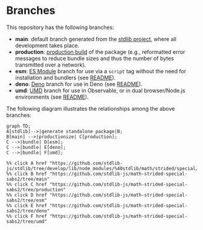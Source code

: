 <!--

@license Apache-2.0

Copyright (c) 2022 The Stdlib Authors.

Licensed under the Apache License, Version 2.0 (the "License");
you may not use this file except in compliance with the License.
You may obtain a copy of the License at

    http://www.apache.org/licenses/LICENSE-2.0

Unless required by applicable law or agreed to in writing, software
distributed under the License is distributed on an "AS IS" BASIS,
WITHOUT WARRANTIES OR CONDITIONS OF ANY KIND, either express or implied.
See the License for the specific language governing permissions and
limitations under the License.

-->

# Branches

This repository has the following branches:

-   **main**: default branch generated from the [stdlib project][stdlib-url], where all development takes place.
-   **production**: [production build][production-url] of the package (e.g., reformatted error messages to reduce bundle sizes and thus the number of bytes transmitted over a network).
-   **esm**: [ES Module][esm-url] branch for use via a `script` tag without the need for installation and bundlers (see [README][esm-readme]).
-   **deno**: [Deno][deno-url] branch for use in Deno (see [README][deno-readme]).
-   **umd**: [UMD][umd-url] branch for use in Observable, or in dual browser/Node.js environments (see [README][umd-readme]).

The following diagram illustrates the relationships among the above branches:

```mermaid
graph TD;
A[stdlib]-->|generate standalone package|B;
B[main] -->|productionize| C[production];
C -->|bundle| D[esm];
C -->|bundle| E[deno];
C -->|bundle| F[umd];

%% click A href "https://github.com/stdlib-js/stdlib/tree/develop/lib/node_modules/%40stdlib/math/strided/special/sabs2"
%% click B href "https://github.com/stdlib-js/math-strided-special-sabs2/tree/main"
%% click C href "https://github.com/stdlib-js/math-strided-special-sabs2/tree/production"
%% click D href "https://github.com/stdlib-js/math-strided-special-sabs2/tree/esm"
%% click E href "https://github.com/stdlib-js/math-strided-special-sabs2/tree/deno"
%% click F href "https://github.com/stdlib-js/math-strided-special-sabs2/tree/umd"
```

[stdlib-url]: https://github.com/stdlib-js/stdlib/tree/develop/lib/node_modules/%40stdlib/math/strided/special/sabs2
[production-url]: https://github.com/stdlib-js/math-strided-special-sabs2/tree/production
[deno-url]: https://github.com/stdlib-js/math-strided-special-sabs2/tree/deno
[deno-readme]: https://github.com/stdlib-js/math-strided-special-sabs2/blob/deno/README.md
[umd-url]: https://github.com/stdlib-js/math-strided-special-sabs2/tree/umd
[umd-readme]: https://github.com/stdlib-js/math-strided-special-sabs2/blob/umd/README.md
[esm-url]: https://github.com/stdlib-js/math-strided-special-sabs2/tree/esm
[esm-readme]: https://github.com/stdlib-js/math-strided-special-sabs2/blob/esm/README.md